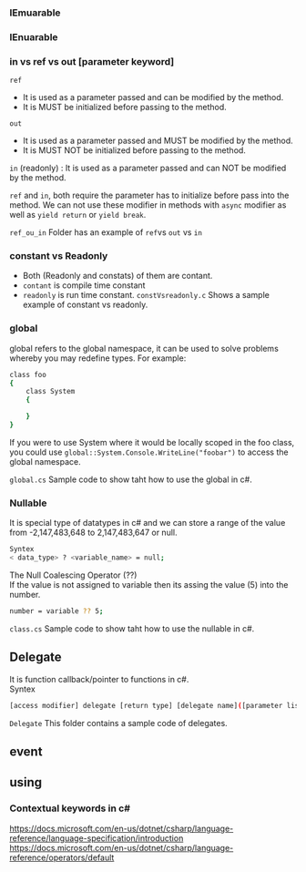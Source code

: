### IEmuarable

### IEnuarable

### in vs ref vs out [parameter keyword]
`ref`
- It is used as a parameter passed and can be modified by the method.  
- It is MUST be initialized before passing to the method.  

`out`
- It is used as a parameter passed and MUST be modified by the method.  
- It is MUST NOT be initialized before passing to the method.  

`in` (readonly) : It is used as a parameter passed and can NOT be modified by the method. 

`ref` and `in`, both require the parameter has to initialize before pass into the method.
We can not use these modifier in methods with `async` modifier as well as `yield return` or `yield break`.

`ref_ou_in` Folder has an example of `ref`vs `out` vs `in`

### constant vs Readonly

- Both (Readonly and constats) of them are contant.
- `contant` is compile time constant
- `readonly` is run time constant. 
`constVsreadonly.c` Shows a sample example of constant vs readonly.  

### global

global refers to the global namespace, it can be used to solve problems whereby you may redefine types. For example:
```sh
class foo
{
    class System
    {

    }
}
```
If you were to use System where it would be locally scoped in the foo class, you could use 
`global::System.Console.WriteLine("foobar")` to access the global namespace.

`global.cs` Sample code to show taht how to use the global in c#.  

### Nullable

It is special type of  datatypes in c# and we can store a range of the value from -2,147,483,648 to 2,147,483,647 or null.  
```sh
Syntex
< data_type> ? <variable_name> = null;
```

The Null Coalescing Operator (??)  
If the value is not assigned to variable then its assing the value (5) into the number.  
```sh
number = variable ?? 5;
```
`class.cs` Sample code to show taht how to use the nullable in c#.  

## Delegate 
It is function callback/pointer to functions in c#.  
Syntex  
```sh
[access modifier] delegate [return type] [delegate name]([parameter list])
```
`Delegate` This folder contains a sample code of delegates.


## event

## using


### Contextual keywords in c#


https://docs.microsoft.com/en-us/dotnet/csharp/language-reference/language-specification/introduction
https://docs.microsoft.com/en-us/dotnet/csharp/language-reference/operators/default

